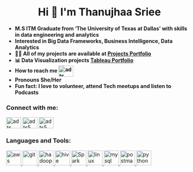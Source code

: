<h1 align="center">Hi 👋 I'm Thanujhaa Sriee</h1>


- **M.S ITM Graduate from ‘The University of Texas at Dallas’ with skills in data engineering and analytics**
- **Interested in Big Data Frameworks, Business Intelligence, Data Analytics**
- **👨‍💻 All of my projects are available at [Projects Portfolio](https://github.com/ThSrAd/Thanujhaa-Sriee-Portfolio)**
- **📊 Data Visualization projects [Tableau Portfolio](https://public.tableau.com/profile/adts)**
- **How to reach me <a href="https://linkedin.com/in/adts" target="blank"><img align="center" src="https://cdn.jsdelivr.net/npm/simple-icons@3.0.1/icons/linkedin.svg" alt="adts" height="30" width="40" /></a>**
- **Pronouns She/Her**
- **Fun fact: I love to volunteer, attend Tech meetups and listen to Podcasts**

<h3 align="left">Connect with me:</h3>
<p align="left">
<a href="https://linkedin.com/in/adts" target="blank"><img align="center" src="https://cdn.jsdelivr.net/npm/simple-icons@3.0.1/icons/linkedin.svg" alt="adts" height="30" width="40" /></a>
<a href="https://www.hackerrank.com/adts5" target="blank"><img align="center" src="https://cdn.jsdelivr.net/npm/simple-icons@3.0.1/icons/hackerrank.svg" alt="adts5" height="30" width="40" /></a>
<a href="https://public.tableau.com/profile/adts#!/" target="blank"><img align="center" src="https://cdn.jsdelivr.net/npm/simple-icons@3.0.1/icons/tableau.svg" alt="adts5" height="30" width="40" /></a>
</p>

<h3 align="left">Languages and Tools:</h3>
<p align="left"> <a href="https://aws.amazon.com" target="_blank"> <img src="https://www.vectorlogo.zone/logos/amazon_aws/amazon_aws-icon.svg" alt="aws" width="40" height="40"/> </a> <a href="https://www.cprogramming.com/" target="_blank"> <a href="https://www.w3schools.com/cpp/" target="_blank"> </a> <a href="https://git-scm.com/" target="_blank"> <img src="https://www.vectorlogo.zone/logos/git-scm/git-scm-icon.svg" alt="git" width="40" height="40"/> </a> <a href="https://hadoop.apache.org/" target="_blank"> <img src="https://www.vectorlogo.zone/logos/apache_hadoop/apache_hadoop-icon.svg" alt="hadoop" width="40" height="40"/> </a> <a href="https://hive.apache.org/" target="_blank"> <img src="https://www.vectorlogo.zone/logos/apache_hive/apache_hive-icon.svg" alt="hive" width="40" height="40"/> </a>  </a> <a href="https://spark.apache.org/" target="_blank"> <img src="https://www.vectorlogo.zone/logos/apache_spark/apache_spark-icon.svg" alt="Spark" width="40" height="40"/> </a> <a href="https://www.linux.org/" target="_blank"> <img src="https://www.vectorlogo.zone/logos/linux/linux-icon.svg" alt="linux" width="40" height="40"/> </a> <a href="https://www.mysql.com/" target="_blank"> <img src="https://www.vectorlogo.zone/logos/mysql/mysql-icon.svg" alt="mysql" width="40" height="40"/> </a>   <a href="https://postman.com" target="_blank"> <img src="https://www.vectorlogo.zone/logos/getpostman/getpostman-icon.svg" alt="postman" width="40" height="40"/> </a> <a href="https://www.python.org" target="_blank"> <img src="https://www.vectorlogo.zone/logos/python/python-icon.svg" alt="python" width="40" height="40"/> </a> </p>


